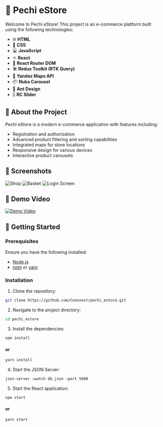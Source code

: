 # 🛒 Pechi eStore

Welcome to Pechi eStore! This project is an e-commerce platform built using the following technologies:

- 🌐 **HTML**
- 🎨 **CSS**
- 💻 **JavaScript**
- ⚛ **React**
- 🔀 **React Router DOM**
- 🛠 **Redux Toolkit (RTK Query)**
- 📍 **Yandex Maps API**
- 📦 **Nuka Carousel**
- 🎨 **Ant Design**
- 🎚 **RC Slider**

## 📖 About the Project

Pechi eStore is a modern e-commerce application with features including:

- Registration and authorization
- Advanced product filtering and sorting capabilities
- Integrated maps for store locations
- Responsive design for various devices
- Interactive product carousels

## 📸 Screenshots

![Shop](assets/dashboard.png)
![Basket](assets/dashboard.png)
![Login Screen](assets/login_screen.png)

## 🎥 Demo Video

[![Demo Video](http://img.youtube.com/vi/abcd1234/0.jpg)](http://www.youtube.com/watch?v=abcd1234)

## 🚀 Getting Started

### Prerequisites

Ensure you have the following installed:

- [Node.js](https://nodejs.org/)
- [npm](https://www.npmjs.com/) or [yarn](https://yarnpkg.com/)

### Installation

1. Clone the repository:

```bash
git clone https://github.com/Connnext/pechi_estore.git
```

2. Navigate to the project directory:

```bash
cd pechi_estore
```

3. Install the dependencies:

```bash
npm install
```

#### or

```bash
yarn install
```

4. Start the JSON Server:

```bash
json-server —watch db.json —port 5000
```

5. Start the React application:

```bash
npm start
```

#### or

```bash
yarn start
```

